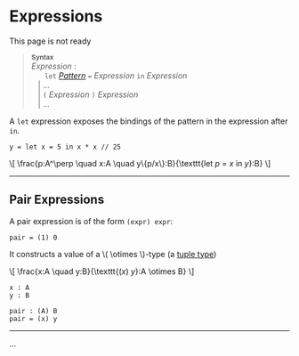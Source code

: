 # Expressions

This page is not ready

<!--"expression"
  ::=& #raw("let") "pattern" #raw("=") "expression" #raw("in") "expression" \
  |& #raw("do") #raw("{") "process"^? #raw("}") #raw("in") "expression" \
  |& #raw("chan") "id" #raw("{") "process"^? #raw("}") "[annotation?]" \
  //"construction" \
  |& #raw("(") "expression" #raw(")") "expression" comment("construct" tensor"-type") \
  |& #raw("[") "pattern" #raw("]") "expression" comment("construct" lolli"-type") \
  |& #raw(".") "id" "expression" comment("construct variant of" oplus"-type") \
  |& #raw("{") (#raw(".") "id" (#raw("(") "pattern "#raw(")"))^* #raw("=>") "expression")^* #raw("}") comment("construct" with"-type") \
  |& #raw("!") comment(unit) \
  |& #raw("begin") "loop-label"^? "expression" comment("place comefrom") \
  |& #raw("loop") "loop-label"^? comment("goto") \
  |& #raw("(") #raw("<") "type" #raw(">") #raw(")") "expression" comment("construct" exists"-type") \
  |& #raw("[") #raw("<") "type" #raw(">") #raw("]") "expression" comment("construct" forall"-type") \
  |& #raw("&") "expression" comment("derelict: construct" !"-type") \
  |& "tag" "expression" comment("add tag") \
  |& "primary-expression" "suffix"^?-->

> **<sup>Syntax</sup>**\
> _Expression_ :\
> &nbsp;&nbsp; &nbsp;&nbsp; `let` [_Pattern_] `=` _Expression_ `in` _Expression_ \
> &nbsp;&nbsp; | ... \
> &nbsp;&nbsp; | `(` _Expression_ `)` _Expression_ \
> &nbsp;&nbsp; | ...

A `let` expression exposes the bindings of the pattern in the expression after `in`.

```par
y = let x = 5 in x * x // 25
```

\\[
\frac{p:A^\perp \quad x:A \quad y\\{p/x\\}:B}{\texttt{let $p$ = $x$ in $y$}:B}
\\]


---

## Pair Expressions

A pair expression is of the form `(expr) expr`:
```par
pair = (1) 0
```
It constructs a value of a \\( \otimes \\)-type (a [tuple type](./types/tuples.md))

\\[
\frac{x:A \quad y:B}{\texttt{($x$) $y$}:A \otimes B}
\\]

```par
x : A
y : B

pair : (A) B
pair = (x) y
```

---

...

[_Pattern_]: ./patterns.md